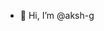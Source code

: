 - 👋 Hi, I’m @aksh-g


<!---
aksh-g/aksh-g is a ✨ special ✨ repository because its `README.md` (this file) appears on your GitHub profile.
You can click the Preview link to take a look at your changes.
--->
